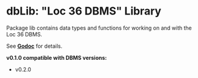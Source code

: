 # dbLib: "Loc 36 DBMS" Library

Package lib contains data types and functions for working on and with the Loc 36 DBMS.

See __[Godoc](https://godoc.org/github.com/loc36-core/dbLib)__ for details.

__v0.1.0 compatible with DBMS versions:__
* v0.2.0
